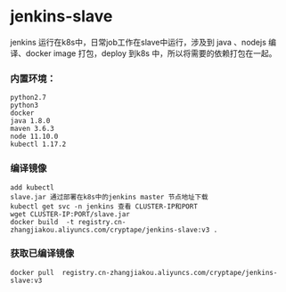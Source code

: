 # jenkins-slave

jenkins 运行在k8s中，日常job工作在slave中运行，涉及到 java 、nodejs 编译、docker image 打包，deploy 到k8s 中，所以将需要的依赖打包在一起。 

### 内置环境：
```
python2.7
python3
docker
java 1.8.0
maven 3.6.3
node 11.10.0
kubectl 1.17.2
```
### 编译镜像
```
add kubectl 
slave.jar 通过部署在k8s中的jenkins master 节点地址下载
kubectl get svc -n jenkins 查看 CLUSTER-IP和PORT
wget CLUSTER-IP:PORT/slave.jar
docker build  -t registry.cn-zhangjiakou.aliyuncs.com/cryptape/jenkins-slave:v3 .
```
### 获取已编译镜像
```
docker pull  registry.cn-zhangjiakou.aliyuncs.com/cryptape/jenkins-slave:v3
```


 